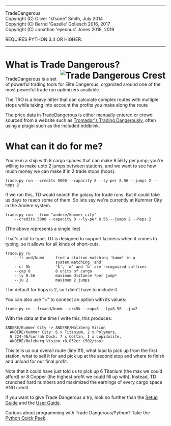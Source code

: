 
----------

TradeDangerous  
Copyright (C) Oliver "kfsone" Smith, July 2014  
Copyright (C) Bernd 'Gazelle' Gollesch 2016, 2017  
Copyright (C) Jonathan 'eyeonus' Jones 2018, 2019

REQUIRES PYTHON 3.4 OR HIGHER.

----------

# What is Trade Dangerous? <img align="right" src="https://raw.githubusercontent.com/wiki/eyeonus/Trade-Dangerous/TradeDangerousCrest.png" alt="Trade Dangerous Crest">

TradeDangerous is a set of powerful trading tools for Elite Dangerous, organized around one of the most powerful trade run optimizers available.

The TRO is a heavy hitter that can calculate complex routes with multiple stops while taking into account the profits you make along the route 

The price data in TradeDangerous is either manually entered or crowd sourced from a website such as [Tromador's Trading Dangerously](http://elite.tromador.com/ "Tromador's Trading Dangerously"), often using a plugin such as the included eddblink.

# What can it do for me?

You're in a ship with 8 cargo spaces that can make 8.56 ly per jump; you're willing to make upto 2 jumps between stations, and we want to see how much money we can make if in 2 trade stops (hops).

    trade.py run --credits 5000 --capacity 8 --ly-per 8.56 --jumps 2 --hops 2

If we ran this, TD would search the galaxy for trade runs. But it could take us days to reach some of them. So lets say we're currently at Kummer City in the Andere system.

    trade.py run --from "andere/kummer city"
        --credits 5000 --capacity 8 --ly-per 8.56 --jumps 2 --hops 2

(The above represents a single line)

That's a lot to type. TD is designed to support laziness when it comes to typing, so it allows for all kinds of short-cuts.

    trade.py ru
        --fr and/kumm     find a station matching 'kumm' in a
                          system matching 'and'
        --cr 5k           'k', 'm' and 'b' are recognized suffixes
        --cap 8           8 units of cargo
        --ly 8.56         maximum distance *per jump*
        --ju 2            maximum 2 jumps

The default for hops is 2, so I didn't have to include it.

You can also use "=" to connect an option with its values:

    trade.py ru --fr=and/kumm --cr=5k --cap=8 --ly=8.56 --ju=2

With the data at the time I write this, this produces:

    ANDERE/Kummer City -> ANDERE/Malzberg Vision
      ANDERE/Kummer City: 6 x Titanium, 2 x Polymers,
      G 224-46/Lorrah Dock: 7 x Coltan, 1 x Lepidolite,
      ANDERE/Malzberg Vision +8,032cr (502/ton)

This tells us our overall route (line #1), what load to pick up from the first station, what to sell it for and pick up at the second stop and where to finish and unload for our final profit.

Note that it could have just told us to pick up 6 Titanium (the max we could afford) or 8 Copper (the highest profit we could fill up with), Instead, TD crunched hard numbers and maximized the earnings of every cargo space AND credit.

If you want to give Trade Dangerous a try, look no further than the [Setup Guide](https://github.com/eyeonus/Trade-Dangerous/wiki/Setup-Guide "Setup Guide") and the [User Guide](https://github.com/eyeonus/Trade-Dangerous/wiki/User-Guide "User Guide").

Curious about programming with Trade Dangerous/Python? Take the [Python Quick Peek](https://github.com/eyeonus/Trade-Dangerous/wiki/Python-Quick-Peek "Python Quick Peek").
